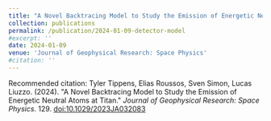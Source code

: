```yaml
---
title: "A Novel Backtracing Model to Study the Emission of Energetic Neutral Atoms at Titan"
collection: publications
permalink: /publication/2024-01-09-detector-model
#excerpt: ''
date: 2024-01-09
venue: 'Journal of Geophysical Research: Space Physics'
#citation: ''
---
```

Recommended citation: Tyler Tippens, Elias Roussos, Sven Simon, Lucas Liuzzo. (2024). &quot;A Novel Backtracing Model to Study the Emission of Energetic Neutral Atoms at Titan.&quot; <i>Journal of Geophysical Research: Space Physics</i>. 129. [doi:10.1029/2023JA032083](https://agupubs.onlinelibrary.wiley.com/doi/full/10.1029/2023JA032083)
